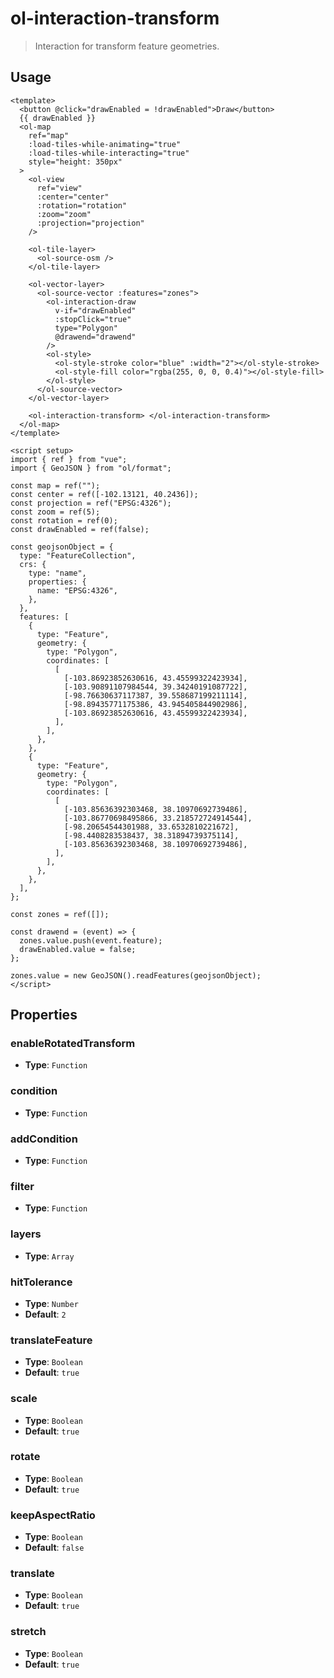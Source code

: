 # ol-interaction-transform

> Interaction for transform feature geometries.

<script setup>
import TransformDemo from "@demos/TransformDemo.vue"
</script>

<ClientOnly>
<TransformDemo/>
</ClientOnly>

## Usage

```vue
<template>
  <button @click="drawEnabled = !drawEnabled">Draw</button>
  {{ drawEnabled }}
  <ol-map
    ref="map"
    :load-tiles-while-animating="true"
    :load-tiles-while-interacting="true"
    style="height: 350px"
  >
    <ol-view
      ref="view"
      :center="center"
      :rotation="rotation"
      :zoom="zoom"
      :projection="projection"
    />

    <ol-tile-layer>
      <ol-source-osm />
    </ol-tile-layer>

    <ol-vector-layer>
      <ol-source-vector :features="zones">
        <ol-interaction-draw
          v-if="drawEnabled"
          :stopClick="true"
          type="Polygon"
          @drawend="drawend"
        />
        <ol-style>
          <ol-style-stroke color="blue" :width="2"></ol-style-stroke>
          <ol-style-fill color="rgba(255, 0, 0, 0.4)"></ol-style-fill>
        </ol-style>
      </ol-source-vector>
    </ol-vector-layer>

    <ol-interaction-transform> </ol-interaction-transform>
  </ol-map>
</template>

<script setup>
import { ref } from "vue";
import { GeoJSON } from "ol/format";

const map = ref("");
const center = ref([-102.13121, 40.2436]);
const projection = ref("EPSG:4326");
const zoom = ref(5);
const rotation = ref(0);
const drawEnabled = ref(false);

const geojsonObject = {
  type: "FeatureCollection",
  crs: {
    type: "name",
    properties: {
      name: "EPSG:4326",
    },
  },
  features: [
    {
      type: "Feature",
      geometry: {
        type: "Polygon",
        coordinates: [
          [
            [-103.86923852630616, 43.45599322423934],
            [-103.90891107984544, 39.34240191087722],
            [-98.76630637117387, 39.558687199211114],
            [-98.89435771175386, 43.945405844902986],
            [-103.86923852630616, 43.45599322423934],
          ],
        ],
      },
    },
    {
      type: "Feature",
      geometry: {
        type: "Polygon",
        coordinates: [
          [
            [-103.85636392303468, 38.10970692739486],
            [-103.86770698495866, 33.218572724914544],
            [-98.20654544301988, 33.6532810221672],
            [-98.4408283538437, 38.31894739375114],
            [-103.85636392303468, 38.10970692739486],
          ],
        ],
      },
    },
  ],
};

const zones = ref([]);

const drawend = (event) => {
  zones.value.push(event.feature);
  drawEnabled.value = false;
};

zones.value = new GeoJSON().readFeatures(geojsonObject);
</script>
```

## Properties

### enableRotatedTransform

- **Type**: `Function`

### condition

- **Type**: `Function`

### addCondition

- **Type**: `Function`

### filter

- **Type**: `Function`

### layers

- **Type**: `Array`

### hitTolerance

- **Type**: `Number`
- **Default**: `2`

### translateFeature

- **Type**: `Boolean`
- **Default**: `true`

### scale

- **Type**: `Boolean`
- **Default**: `true`

### rotate

- **Type**: `Boolean`
- **Default**: `true`

### keepAspectRatio

- **Type**: `Boolean`
- **Default**: `false`

### translate

- **Type**: `Boolean`
- **Default**: `true`

### stretch

- **Type**: `Boolean`
- **Default**: `true`
